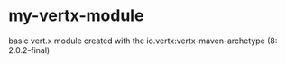my-vertx-module
===============

basic vert.x module created with the io.vertx:vertx-maven-archetype (8: 2.0.2-final)
